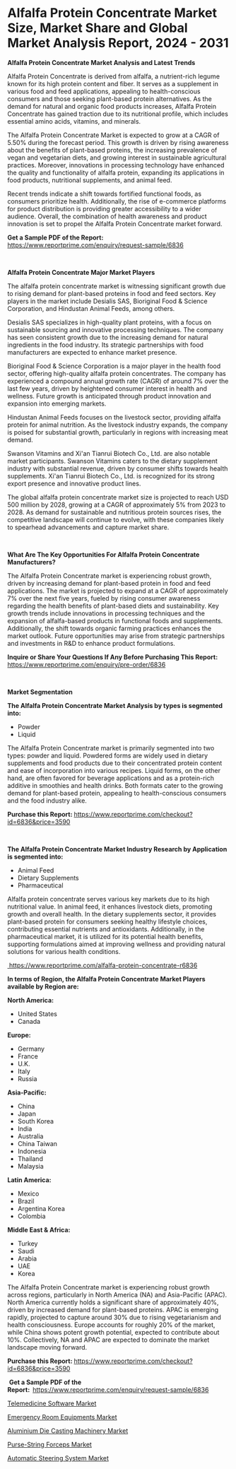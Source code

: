 <p><h1>Alfalfa Protein Concentrate Market Size, Market Share and Global Market Analysis Report, 2024 - 2031</h1></p><p><strong>Alfalfa Protein Concentrate Market Analysis and Latest Trends</strong></p>
<p><p>Alfalfa Protein Concentrate is derived from alfalfa, a nutrient-rich legume known for its high protein content and fiber. It serves as a supplement in various food and feed applications, appealing to health-conscious consumers and those seeking plant-based protein alternatives. As the demand for natural and organic food products increases, Alfalfa Protein Concentrate has gained traction due to its nutritional profile, which includes essential amino acids, vitamins, and minerals.</p><p>The Alfalfa Protein Concentrate Market is expected to grow at a CAGR of 5.50% during the forecast period. This growth is driven by rising awareness about the benefits of plant-based proteins, the increasing prevalence of vegan and vegetarian diets, and growing interest in sustainable agricultural practices. Moreover, innovations in processing technology have enhanced the quality and functionality of alfalfa protein, expanding its applications in food products, nutritional supplements, and animal feed.</p><p>Recent trends indicate a shift towards fortified functional foods, as consumers prioritize health. Additionally, the rise of e-commerce platforms for product distribution is providing greater accessibility to a wider audience. Overall, the combination of health awareness and product innovation is set to propel the Alfalfa Protein Concentrate market forward.</p></p>
<p><strong>Get a Sample PDF of the Report:&nbsp;</strong> <a href="https://www.reportprime.com/enquiry/request-sample/6836">https://www.reportprime.com/enquiry/request-sample/6836</a></p>
<p>&nbsp;</p>
<p><strong>Alfalfa Protein Concentrate Major Market Players</strong></p>
<p><p>The alfalfa protein concentrate market is witnessing significant growth due to rising demand for plant-based proteins in food and feed sectors. Key players in the market include Desialis SAS, Bioriginal Food & Science Corporation, and Hindustan Animal Feeds, among others.</p><p>Desialis SAS specializes in high-quality plant proteins, with a focus on sustainable sourcing and innovative processing techniques. The company has seen consistent growth due to the increasing demand for natural ingredients in the food industry. Its strategic partnerships with food manufacturers are expected to enhance market presence.</p><p>Bioriginal Food & Science Corporation is a major player in the health food sector, offering high-quality alfalfa protein concentrates. The company has experienced a compound annual growth rate (CAGR) of around 7% over the last few years, driven by heightened consumer interest in health and wellness. Future growth is anticipated through product innovation and expansion into emerging markets.</p><p>Hindustan Animal Feeds focuses on the livestock sector, providing alfalfa protein for animal nutrition. As the livestock industry expands, the company is poised for substantial growth, particularly in regions with increasing meat demand.</p><p>Swanson Vitamins and Xi'an Tianrui Biotech Co., Ltd. are also notable market participants. Swanson Vitamins caters to the dietary supplement industry with substantial revenue, driven by consumer shifts towards health supplements. Xi'an Tianrui Biotech Co., Ltd. is recognized for its strong export presence and innovative product lines.</p><p>The global alfalfa protein concentrate market size is projected to reach USD 500 million by 2028, growing at a CAGR of approximately 5% from 2023 to 2028. As demand for sustainable and nutritious protein sources rises, the competitive landscape will continue to evolve, with these companies likely to spearhead advancements and capture market share.</p></p>
<p>&nbsp;</p>
<p><strong>What Are The Key Opportunities For Alfalfa Protein Concentrate Manufacturers?</strong></p>
<p><p>The Alfalfa Protein Concentrate market is experiencing robust growth, driven by increasing demand for plant-based protein in food and feed applications. The market is projected to expand at a CAGR of approximately 7% over the next five years, fueled by rising consumer awareness regarding the health benefits of plant-based diets and sustainability. Key growth trends include innovations in processing techniques and the expansion of alfalfa-based products in functional foods and supplements. Additionally, the shift towards organic farming practices enhances the market outlook. Future opportunities may arise from strategic partnerships and investments in R&D to enhance product formulations.</p></p>
<p><strong>Inquire or Share Your Questions If Any Before Purchasing This Report:</strong> <a href="https://www.reportprime.com/enquiry/pre-order/6836">https://www.reportprime.com/enquiry/pre-order/6836</a></p>
<p>&nbsp;</p>
<p><strong>Market Segmentation</strong></p>
<p><strong>The Alfalfa Protein Concentrate Market Analysis by types is segmented into:</strong></p>
<p><ul><li>Powder</li><li>Liquid</li></ul></p>
<p><p>The Alfalfa Protein Concentrate market is primarily segmented into two types: powder and liquid. Powdered forms are widely used in dietary supplements and food products due to their concentrated protein content and ease of incorporation into various recipes. Liquid forms, on the other hand, are often favored for beverage applications and as a protein-rich additive in smoothies and health drinks. Both formats cater to the growing demand for plant-based protein, appealing to health-conscious consumers and the food industry alike.</p></p>
<p><strong>Purchase this Report:&nbsp;</strong><a href="https://www.reportprime.com/checkout?id=6836&price=3590">https://www.reportprime.com/checkout?id=6836&price=3590</a></p>
<p>&nbsp;</p>
<p><strong>The Alfalfa Protein Concentrate Market Industry Research by Application is segmented into:</strong></p>
<p><ul><li>Animal Feed</li><li>Dietary Supplements</li><li>Pharmaceutical</li></ul></p>
<p><p>Alfalfa protein concentrate serves various key markets due to its high nutritional value. In animal feed, it enhances livestock diets, promoting growth and overall health. In the dietary supplements sector, it provides plant-based protein for consumers seeking healthy lifestyle choices, contributing essential nutrients and antioxidants. Additionally, in the pharmaceutical market, it is utilized for its potential health benefits, supporting formulations aimed at improving wellness and providing natural solutions for various health conditions.</p></p>
<p><a href="https://www.reportprime.com/alfalfa-protein-concentrate-r6836">&nbsp;https://www.reportprime.com/alfalfa-protein-concentrate-r6836</a></p>
<p><strong>In terms of Region, the Alfalfa Protein Concentrate Market Players available by Region are:</strong></p>
<p>
    <p> <strong> North America: </strong>
        <ul>
            <li>United States</li>
            <li>Canada</li>
        </ul>
        </p> 
    <p> <strong> Europe: </strong>
        <ul>
            <li>Germany</li>
            <li>France</li>
            <li>U.K.</li>
            <li>Italy</li>
            <li>Russia</li>
        </ul>
        </p> 
    <p> <strong> Asia-Pacific: </strong>
        <ul>
            <li>China</li>
            <li>Japan</li>
            <li>South Korea</li>
            <li>India</li>
            <li>Australia</li>
            <li>China Taiwan</li>
            <li>Indonesia</li>
            <li>Thailand</li>
            <li>Malaysia</li>
        </ul>
        </p> 
    <p> <strong> Latin America: </strong>
        <ul>
            <li>Mexico</li>
            <li>Brazil</li>
            <li>Argentina Korea</li>
            <li>Colombia</li>
        </ul>
        </p> 
    <p> <strong> Middle East & Africa: </strong>
        <ul>
            <li>Turkey</li>
            <li>Saudi</li>
            <li>Arabia</li>
            <li>UAE</li>
            <li>Korea</li>
        </ul>
    </p>
    </p>
<p><p>The Alfalfa Protein Concentrate market is experiencing robust growth across regions, particularly in North America (NA) and Asia-Pacific (APAC). North America currently holds a significant share of approximately 40%, driven by increased demand for plant-based proteins. APAC is emerging rapidly, projected to capture around 30% due to rising vegetarianism and health consciousness. Europe accounts for roughly 20% of the market, while China shows potent growth potential, expected to contribute about 10%. Collectively, NA and APAC are expected to dominate the market landscape moving forward.</p></p>
<p><strong>Purchase this Report: </strong><a href="https://www.reportprime.com/checkout?id=6836&price=3590">https://www.reportprime.com/checkout?id=6836&price=3590</a></p>
<p>&nbsp;<strong>Get a Sample PDF of the Report:&nbsp;&nbsp;</strong><a href="https://www.reportprime.com/enquiry/request-sample/6836">https://www.reportprime.com/enquiry/request-sample/6836</a></p>
<p><strong></strong></p>
<p><p><a href="https://www.linkedin.com/pulse/global-telemedicine-software-market-trends-analysis-future-m6qkc?trackingId=ZFhqVBFhTlSTWAgHNrQyTg%3D%3D">Telemedicine Software Market</a></p><p><a href="https://issuu.com/reportprime-2/docs/emergency-room-equipments-market-si_48f37b277e5bdd">Emergency Room Equipments Market</a></p><p><a href="https://www.linkedin.com/pulse/strategic-roadmap-global-aluminium-die-casting-machinery-gcfbf?trackingId=j7P5C639Rz%2BUe6397n%2Brmg%3D%3D">Aluminium Die Casting Machinery Market</a></p><p><a href="https://issuu.com/reportprime-2/docs/purse-string-forceps-market-size-20_0796561ef802bc">Purse-String Forceps Market</a></p><p><a href="https://medium.com/@stewart.churchill9078/emerging-trends-in-automatic-steering-system-market-global-outlook-and-future-prospects-from-71bc7ded40c8">Automatic Steering System Market</a></p></p>